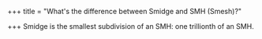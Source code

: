 +++
title = "What's the difference between Smidge and SMH (Smesh)?"

+++
Smidge is the smallest subdivision of an SMH: one trillionth of an SMH.